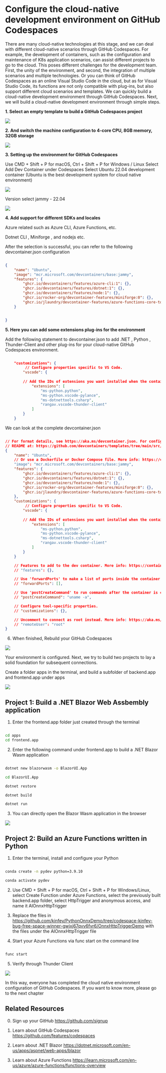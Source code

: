 # **Configure the cloud-native development environment on GitHub Codespaces**

There are many cloud-native technologies at this stage, and we can deal with different cloud-native scenarios through GitHub Codespaces. For example, the development of containers, such as the configuration and maintenance of K8s application scenarios, can assist different projects to go to the cloud. This poses different challenges for the development team. First, the unity of the environment, and second, the integration of multiple scenarios and multiple technologies. Or you can think of GitHub Codespaces as an online Visual Studio Code in the cloud, but as for Visual Studio Code, its functions are not only compatible with plug-ins, but also support different cloud scenarios and templates. We can quickly build a cloud-native development environment through GitHub Codespaces. Next, we will build a cloud-native development environment through simple steps.

**1. Select an empty template to build a GitHub Codespaces project**

<img src="./EN/imgs/02/01.png"/>

**2. And switch the machine configuration to 4-core CPU, 8GB memory, 32GB storage**

<img src="./EN/imgs/02/02.png"/>

**3. Setting up the environment for GitHub Codespaces**

Use CMD + Shift + P for macOS, Ctrl + Shift + P for Windows / Linux Select Add Dev Container under Codespaces Select Ubuntu 22.04 development container (Ubuntu is the best development system for cloud native environment)

<img src="./EN/imgs/02/03.png"/>

Version select jammy - 22.04

<img src="./EN/imgs/02/04.png"/>

**4. Add support for different SDKs and locales**

Azure related such as Azure CLI, Azure Functions, etc.

Dotnet CLI , Miniforge , and nodejs etc.

After the selection is successful, you can refer to the following devcontainer.json configuration

```json

{
	"name": "Ubuntu",
	"image": "mcr.microsoft.com/devcontainers/base:jammy",
	"features": {
		"ghcr.io/devcontainers/features/azure-cli:1": {},
		"ghcr.io/devcontainers/features/dotnet:1": {},
		"ghcr.io/devcontainers/features/node:1": {},
		"ghcr.io/rocker-org/devcontainer-features/miniforge:0": {},
		"ghcr.io/jlaundry/devcontainer-features/azure-functions-core-tools:1": {}
	}


}

```

**5. Here you can add some extensions plug-ins for the environment**

Add the following statement to devcontainer.json to add .NET , Python , Thunder-Client and other plug-ins for your cloud-native GitHub Codespaces environment.

```json

	"customizations": {
         // Configure properties specific to VS Code.
		"vscode": {
		
		// Add the IDs of extensions you want installed when the container is created.
			"extensions": [
				"ms-python.python",
				"ms-python.vscode-pylance",
				"ms-dotnettools.csharp",
				"rangav.vscode-thunder-client"
			]
		}
    }


```

We can look at the complete devcontainer.json

```json

// For format details, see https://aka.ms/devcontainer.json. For config options, see the
// README at: https://github.com/devcontainers/templates/tree/main/src/ubuntu
{
	"name": "Ubuntu",
	// Or use a Dockerfile or Docker Compose file. More info: https://containers.dev/guide/dockerfile
	"image": "mcr.microsoft.com/devcontainers/base:jammy",
	"features": {
		"ghcr.io/devcontainers/features/azure-cli:1": {},
		"ghcr.io/devcontainers/features/dotnet:1": {},
		"ghcr.io/devcontainers/features/node:1": {},
		"ghcr.io/rocker-org/devcontainer-features/miniforge:0": {},
		"ghcr.io/jlaundry/devcontainer-features/azure-functions-core-tools:1": {}
	},
	"customizations": {
         // Configure properties specific to VS Code.
		"vscode": {
		
		// Add the IDs of extensions you want installed when the container is created.
			"extensions": [
				"ms-python.python",
				"ms-python.vscode-pylance",
				"ms-dotnettools.csharp",
				"rangav.vscode-thunder-client"
			]
		}
    }

	// Features to add to the dev container. More info: https://containers.dev/features.
	// "features": {},

	// Use 'forwardPorts' to make a list of ports inside the container available locally.
	// "forwardPorts": [],

	// Use 'postCreateCommand' to run commands after the container is created.
	// "postCreateCommand": "uname -a",

	// Configure tool-specific properties.
	// "customizations": {},

	// Uncomment to connect as root instead. More info: https://aka.ms/dev-containers-non-root.
	// "remoteUser": "root"
}


```

6. When finished, Rebuild your GitHub Codespaces

<img src="./EN/imgs/02/05.png"/>

Your environment is configured. Next, we try to build two projects to lay a solid foundation for subsequent connections.

Create a folder apps in the terminal, and build a subfolder of backend.app and frontend.app under apps

<img src="./EN/imgs/02/06.png"/>

## **Project 1: Build a .NET Blazor Web Assbembly application**

1. Enter the frontend.app folder just created through the terminal

```bash

cd apps
cd frontend.app

```

2. Enter the following command under frontend.app to build a .NET Blazor Wasm application

```bash

dotnet new blazorwasm -o BlazorUI.App

cd BlazorUI.App

dotnet restore

dotnet build

dotnet run

```

3. You can directly open the Blazor Wasm application in the browser

<img src="./EN/imgs/02/07.png"/>


## **Project 2: Build an Azure Functions written in Python**

1. Enter the terminal, install and configure your Python


```bash

conda create -n pydev python=3.9.10

conda activate pydev


```

2. Use CMD + Shift + P for macOS, Ctrl + Shift + P for Windows/Linux, select Create Function under Azure Functions, select the previously built backend.app folder, select HttpTrigger and anonymous access, and name it AIOnnxHttpTrigger

3. Replace the files in https://github.com/kinfey/PythonOnnxDemo/tree/codespace-kinfey-bug-free-space-winner-gwjxj67qvv6fvr6/OnnxHttpTriggerDemo with the files under the AIOnnxHttpTrigger file

4. Start your Azure Functions via func start on the command line

```bash

func start

```
5. Verify through Thunder Client

<img src="./EN/imgs/02/08.png"/>

In this way, everyone has completed the cloud native environment configuration of GitHub Codespaces. If you want to know more, please go to the next chapter

## **Related Resources**

0. Sign up your GitHub https://github.com/signup

1. Learn about GitHub Codespaces https://github.com/features/codespaces

2. Learn about .NET Blazor https://dotnet.microsoft.com/en-us/apps/aspnet/web-apps/blazor

3. Learn about Azure Functions https://learn.microsoft.com/en-us/azure/azure-functions/functions-overview














